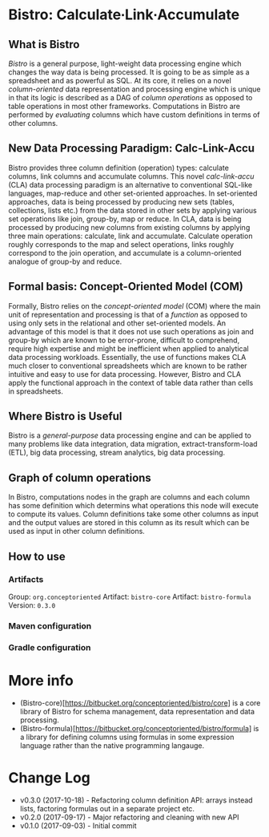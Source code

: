 # Bistro: Calculate∙Link∙Accumulate

## What is Bistro

*Bistro* is a general purpose, light-weight data processing engine which changes the way data is being processed. It is going to be as simple as a spreadsheet and as powerful as SQL. At its core, it relies on a novel *column-oriented* data representation and processing engine which is unique in that its logic is described as a DAG of *column operations* as opposed to table operations in most other frameworks. Computations in Bistro are performed by *evaluating* columns which have custom definitions in terms of other columns. 

## New Data Processing Paradigm: Calc-Link-Accu

Bistro provides three column definition (operation) types: calculate columns, link columns and accumulate columns. This novel *calc-link-accu* (CLA) data processing paradigm is an alternative to conventional SQL-like languages, map-reduce and other set-oriented approaches. In set-oriented approaches, data is being processed by producing new sets (tables, collections, lists etc.) from the data stored in other sets by applying various set operations like join, group-by, map or reduce. In CLA, data is being processed by producing new columns from existing columns by applying three main operations: calculate, link and accumulate. Calculate operation roughly corresponds to the map and select operations, links roughly correspond to the join operation, and accumulate is a column-oriented analogue of group-by and reduce. 

## Formal basis: Concept-Oriented Model (COM)

Formally, Bistro relies on the *concept-oriented model* (COM) where the main unit of representation and processing is that of a *function* as opposed to using only sets in the relational and other set-oriented models. An advantage of this model is that it does not use such operations as join and group-by which are known to be error-prone, difficult to comprehend, require high expertise and might be inefficient when applied to analytical data processing workloads. Essentially, the use of functions makes CLA much closer to conventional spreadsheets which are known to be rather intuitive and easy to use for data processing. However, Bistro and CLA apply the functional approach in the context of table data rather than cells in spreadsheets.

## Where Bistro is Useful

Bistro is a *general-purpose* data processing engine and can be applied to many problems like data integration, data migration, extract-transform-load (ETL), big data processing, stream analytics, big data processing.

## Graph of column operations

In Bistro, computations nodes in the graph are columns and each column has some definition which determins what operations this node will execute to compute its values. Column definitions take some other columns as input and the output values are stored in this column as its result which can be used as input in other column definitions.

## How to use

### Artifacts

Group: `org.conceptoriented`
Artifact: `bistro-core`
Artifact: `bistro-formula`
Version: `0.3.0`

### Maven configuration

### Gradle configuration

# More info

* (Bistro-core)[https://bitbucket.org/conceptoriented/bistro/core] is a core library of Bistro for schema management, data representation and data processing.
* (Bistro-formula)[https://bitbucket.org/conceptoriented/bistro/formula] is a library for defining columns using formulas in some expression language rather than the native programming langauge.

# Change Log

* v0.3.0 (2017-10-18) - Refactoring column definition API: arrays instead lists, factoring formulas out in a separate project etc.
* v0.2.0 (2017-09-17) - Major refactoring and cleaning with new API
* v0.1.0 (2017-09-03) - Initial commit
